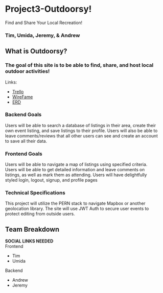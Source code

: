# Project3-Outdoorsy!
Find and Share Your Local Recreation!
### Tim, Umida, Jeremy, & Andrew

## What is Outdoorsy? 
### The goal of this site is to be able to find, share, and host local outdoor activities!

Links: 
- [Trello](https://trello.com/invite/b/bSpz8036/ATTIb79c5a79aa50bfc9a979b155474dfe22DEC96875/pet-adoption-board)
- [WireFame](https://drive.google.com/file/d/1njBBtG5Axwdqup8d-Aq2YHGc8ZznjbiP/view?usp=sharing)
- [ERD](https://drive.google.com/file/d/1-8H_6sZ3CQeZGTK2qy3YofrD8Ag0MtOx/view)

### Backend Goals
Users will be able to search a database of listings in their area, create their own event listing, and save listings to their profile. Users will also be able to leave comments/reviews that all other users can see and create an account to save all their data. 

### Frontend Goals
Users will be able to navigate a map of listings using specified criteria. Users will be able to get detailed information and leave comments on listings, as well as mark them as attending. Users will have delightfully styled login, logout, signup, and profile pages

### Technical Specifications
This project will utilize the PERN stack to navigate Mapbox or another geolocation library. The site will use JWT Auth to secure user events to protect editing from outside users. 


## Team Breakdown
**SOCIAL LINKS NEEDED**<br>
Frontend
- Tim 
- Umida

Backend
- Andrew
- Jeremy
